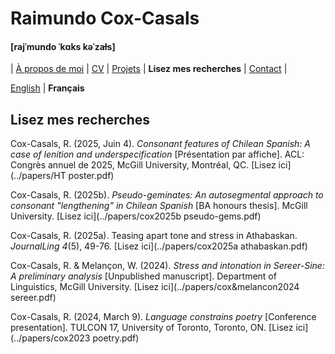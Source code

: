 # Raimundo Cox-Casals
#### [rajˈmundo ˈkɑks kəˈzaɫs]

| [À propos de moi](LISMOI.md) | [CV](cvfr.md) | [Projets](projectsfr.md) | **Lisez mes recherches** | [Contact](contactfr.md) |

[English](../papers.md) \| **Français**

## Lisez mes recherches

Cox-Casals, R. (2025, Juin 4). _Consonant features of Chilean Spanish: A case of
lenition and underspecification_ \[Présentation par affiche\]. ACL: Congrès annuel de 2025, McGill University, Montréal, QC. [Lisez ici](../papers/HT poster.pdf)

Cox-Casals, R. (2025b). _Pseudo-geminates: An autosegmental approach to consonant "lengthening" in Chilean Spanish_ \[BA honours thesis\]. McGill University. [Lisez ici](../papers/cox2025b pseudo-gems.pdf)

Cox-Casals, R. (2025a). Teasing apart tone and stress in Athabaskan. _JournalLing 4_(5), 49-76. [Lisez ici](../papers/cox2025a athabaskan.pdf)

Cox-Casals, R. & Melançon, W. (2024). _Stress and intonation in Sereer-Sine: A preliminary analysis_ \[Unpublished manuscript\]. Department of Linguistics, McGill University. [Lisez ici](../papers/cox&melancon2024 sereer.pdf)

Cox-Casals, R. (2024, March 9). _Language constrains poetry_ \[Conference presentation\]. TULCON 17, University of Toronto, Toronto, ON. [Lisez ici](../papers/cox2023 poetry.pdf)
